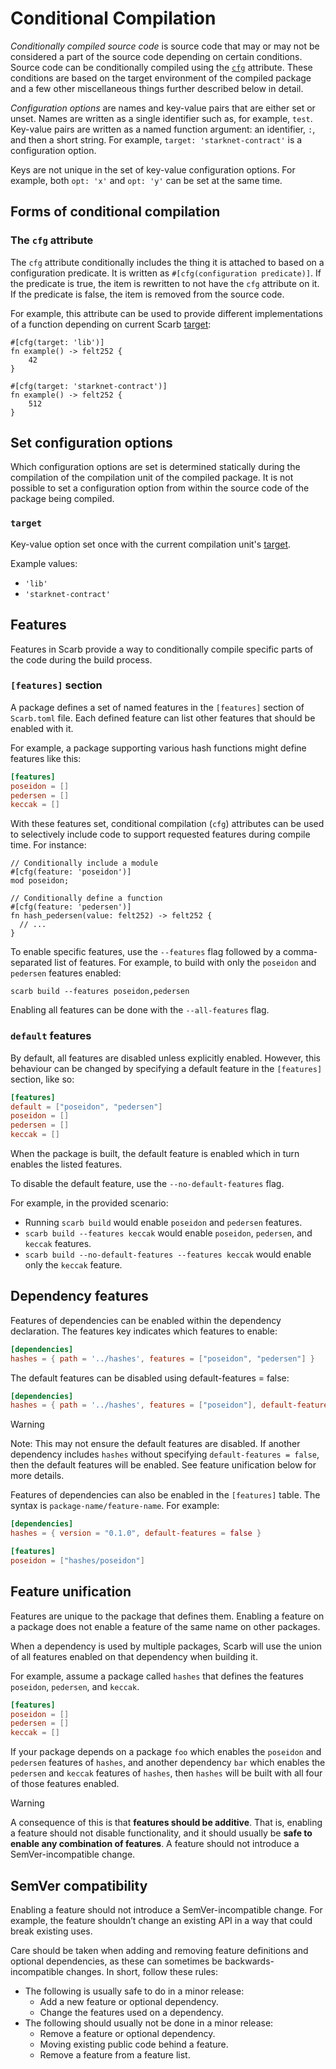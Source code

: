 # Conditional Compilation

_Conditionally compiled source code_ is source code that may or may not be considered a part of the source code
depending on certain conditions.
Source code can be conditionally compiled using the [`cfg`](#the-cfg-attribute) attribute.
These conditions are based on the target environment of the compiled package and a few other miscellaneous things
further described below in detail.

_Configuration options_ are names and key-value pairs that are either set or unset.
Names are written as a single identifier such as, for example, `test`.
Key-value pairs are written as a named function argument: an identifier, `:`, and then a short string.
For example, `target: 'starknet-contract'` is a configuration option.

Keys are not unique in the set of key-value configuration options.
For example, both `opt: 'x'` and `opt: 'y'` can be set at the same time.

## Forms of conditional compilation

### The `cfg` attribute

The `cfg` attribute conditionally includes the thing it is attached to based on a configuration predicate. It is written
as `#[cfg(configuration predicate)]`. If the predicate is true, the item is rewritten to not have the `cfg` attribute on
it. If the predicate is false, the item is removed from the source code.

For example, this attribute can be used to provide different implementations of a function depending on current
Scarb [target](./targets):

```cairo
#[cfg(target: 'lib')]
fn example() -> felt252 {
    42
}

#[cfg(target: 'starknet-contract')]
fn example() -> felt252 {
    512
}
```

## Set configuration options

Which configuration options are set is determined statically during the compilation of the compilation unit of the
compiled package.
It is not possible to set a configuration option from within the source code of the package being compiled.

### `target`

Key-value option set once with the current compilation unit's [target](./targets).

Example values:

- `'lib'`
- `'starknet-contract'`

## Features

Features in Scarb provide a way to conditionally compile specific parts of the code during the build process.

### `[features]` section

A package defines a set of named features in the `[features]` section of `Scarb.toml` file. Each defined feature can
list other features that should be enabled with it.

For example, a package supporting various hash functions might define features like this:

```toml
[features]
poseidon = []
pedersen = []
keccak = []
```

With these features set, conditional compilation (`cfg`) attributes can be used to selectively include code to support
requested features during compile time. For instance:

```cairo
// Conditionally include a module
#[cfg(feature: 'poseidon')]
mod poseidon;

// Conditionally define a function
#[cfg(feature: 'pedersen')]
fn hash_pedersen(value: felt252) -> felt252 {
  // ...
}
```

To enable specific features, use the `--features` flag followed by a comma-separated list of features. For example, to
build with only the `poseidon` and `pedersen` features enabled:

```
scarb build --features poseidon,pedersen
```

Enabling all features can be done with the `--all-features` flag.

### `default` features

By default, all features are disabled unless explicitly enabled. However, this behaviour can be changed by specifying a
default feature in the `[features]` section, like so:

```toml
[features]
default = ["poseidon", "pedersen"]
poseidon = []
pedersen = []
keccak = []
```

When the package is built, the default feature is enabled which in turn enables the listed features.

To disable the default feature, use the `--no-default-features` flag.

For example, in the provided scenario:

- Running `scarb build` would enable `poseidon` and `pedersen` features.
- `scarb build --features keccak` would enable `poseidon`, `pedersen`, and `keccak` features.
- `scarb build --no-default-features --features keccak` would enable only the `keccak` feature.

## Dependency features

Features of dependencies can be enabled within the dependency declaration. The features key indicates which features to enable:

```toml
[dependencies]
hashes = { path = '../hashes', features = ["poseidon", "pedersen"] }
```

The default features can be disabled using default-features = false:

```toml
[dependencies]
hashes = { path = '../hashes', features = ["poseidon"], default-features = false }
```

> [!WARNING]
> Note: This may not ensure the default features are disabled. If another dependency includes `hashes` without specifying `default-features = false`, then the default features will be enabled. See feature unification below for more details.

Features of dependencies can also be enabled in the `[features]` table. The syntax is `package-name/feature-name`. For example:

```toml
[dependencies]
hashes = { version = "0.1.0", default-features = false }

[features]
poseidon = ["hashes/poseidon"]
```

## Feature unification

Features are unique to the package that defines them.
Enabling a feature on a package does not enable a feature of the same name on other packages.

When a dependency is used by multiple packages, Scarb will use the union of all features enabled on that dependency
when building it.

For example, assume a package called `hashes` that defines the features `poseidon`, `pedersen`, and `keccak`.

```toml
[features]
poseidon = []
pedersen = []
keccak = []
```

If your package depends on a package `foo` which enables the `poseidon` and `pedersen` features of `hashes`, and another
dependency `bar` which enables the `pedersen` and `keccak` features of `hashes`, then `hashes` will be built with all
four of those features enabled.

> [!WARNING]
> A consequence of this is that **features should be additive**. That is, enabling a feature should not disable functionality,
> and it should usually be **safe to enable any combination of features**.
> A feature should not introduce a SemVer-incompatible change.

## SemVer compatibility

Enabling a feature should not introduce a SemVer-incompatible change. For example, the feature shouldn’t change an
existing API in a way that could break existing uses.

Care should be taken when adding and removing feature definitions and optional dependencies, as these can sometimes be
backwards-incompatible changes.
In short, follow these rules:

- The following is usually safe to do in a minor release:
  - Add a new feature or optional dependency.
  - Change the features used on a dependency.
- The following should usually not be done in a minor release:
  - Remove a feature or optional dependency.
  - Moving existing public code behind a feature.
  - Remove a feature from a feature list.
